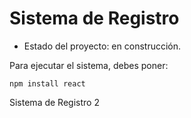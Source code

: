 <h1> Sistema de Registro</h1>

- Estado del proyecto: en construcción.

Para ejecutar el sistema, debes poner: 

```npm install react```

Sistema de Registro 2
